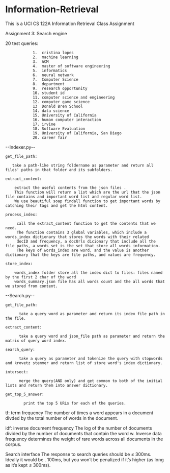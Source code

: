 # Information-Retrieval
This is a UCI CS 122A Information Retrieval Class Assignment


Assignment 3: Search engine


20 test queries:

                1.  cristina lopes
                2.  machine learning
                3.  ACM
                4.  master of software engineering 
                5.  informatics
                6.  neural network
                7.  Computer Science
                8.  department
                9.  research opportunity
                10. student id
                11. computer science and engineering
                12. computer game science
                13  Donald Bren School
                14. data science
                15. University of California
                16. human computer interaction
                17. irvine
                18. Software Evaluation
                19. University of California, San Diego
                20. career fair
                
                
--Indexer.py--


    get_file_path:
          
       take a path-like string foldername as parameter and return all files' paths in that folder and its subfolders.   
          
    extract_content:
    
        extract the useful contents from the json files . 
        This function will return a list which are the url that the json file contains and important word list and regular word list. 
        We use beautiful soap findall function to get important words by catching their tags and get the html content. 
    
    process_index:
         
         call the extract_content function to get the contents that we need. 
         The function contains 3 global variables, which include a words_index dictionary that stores the words with their related 
         docID and frequency, a docUrls dicionary that include all the file paths, a words_set is the set that store all words information. 
         The keys of words_index are word, and the value is another dictionary that the keys are file paths, and values are frequency.

    store_index:
    
        words_index folder store all the index dict to files: files named by the first 2 char of the word 
        words_summary.json file has all words count and the all words that we stored from content.

--Search.py--


    get_file_path:
    
          take a query word as parameter and return its index file path in the file.
            
    extract_content:
          
          take a query word and json_file path as parameter and return the matrix of query word index.
          
    search_query:
          
          take a query as parameter and tokenize the query with stopwords and krovetz stemmer and return list of store word's index dictionary.
              
    intersect:
          
          merge the query(AND only) and get common to both of the initial lists and return them into answer dictionary.
          
    get_top_5_answer:
            
            print the top 5 URLs for each of the queries. 
            
            
tf: term frequency
The number of times a word appears in a document divded by the total number of words in the document.


idf: inverse document frequency
The log of the number of documents divided by the number of documents that contain the word w. Inverse data frequency determines the weight of rare words across all documents in the corpus.


Search interface
The response to search queries should be ≤ 300ms. Ideally it would be . 100ms,
but you won’t be penalized if it’s higher (as long as it’s kept ≤ 300ms).
